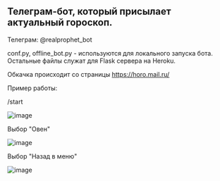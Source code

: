 ## Телеграм-бот, который присылает актуальный гороскоп.

Телеграм: @realprophet_bot

conf.py, offline_bot.py - используются для локального запуска бота.
Остальные файлы служат для Flask сервера на Heroku.

Обкачка происходит со страницы https://horo.mail.ru/


Пример работы:

/start

![image](https://user-images.githubusercontent.com/42929213/125284224-ddd3c000-e321-11eb-9dbc-ea1a084ff985.png
)

Выбор "Овен"

![image](https://user-images.githubusercontent.com/42929213/125284263-e9bf8200-e321-11eb-8822-2601bf5edc35.png)

Выбор "Назад в меню"

![image](https://user-images.githubusercontent.com/42929213/125284246-e5936480-e321-11eb-8850-429eaac4b244.png)
